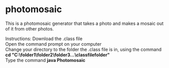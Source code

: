 # photomosaic
This is a photomosaic generator that takes a photo and makes a mosaic out of it from other photos.

Instructions: 
Download the .class file\
Open the command prompt on your computer\
Change your directory to the folder the .class file is in, using the command **cd "C:\folder1\folder2\folder3\...\classfilefolder"**\
Type the command **java Photomosaic**
